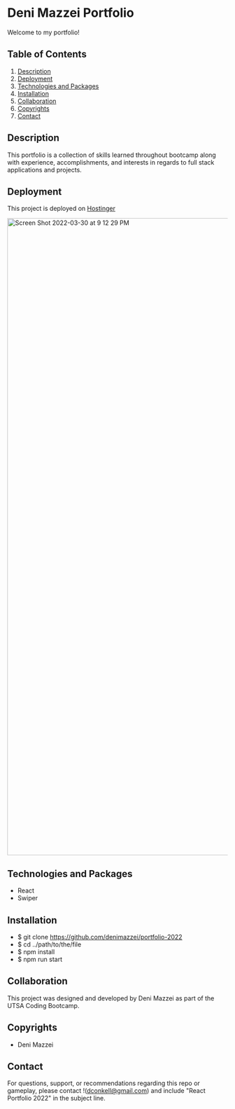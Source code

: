 # Deni Mazzei Portfolio

Welcome to my portfolio!

## Table of Contents

1. [Description](#description)
2. [Deployment](#deployment)
3. [Technologies and Packages](#technologies-and-packages)
4. [Installation](#installation)
5. [Collaboration](#collaboration)
6. [Copyrights](#copyrights)
7. [Contact](#contact)



## Description

This portfolio is a collection of skills learned throughout bootcamp along with experience, accomplishments, and interests in regards to full stack applications and projects.


## Deployment

This project is deployed on [Hostinger](https://denimazzei.com)

<img width="1455" alt="Screen Shot 2022-03-30 at 9 12 29 PM" src="https://user-images.githubusercontent.com/84485576/160962422-487c85a2-23aa-4805-966c-c8598511c803.png">


## Technologies and Packages

* React
* Swiper


## Installation

* $ git clone https://github.com/denimazzei/portfolio-2022
* $ cd ../path/to/the/file
* $ npm install
* $ npm run start

## Collaboration

This project was designed and developed by Deni Mazzei as part of the UTSA Coding Bootcamp.

## Copyrights

* Deni Mazzei 


## Contact

For questions, support, or recommendations regarding this repo or gameplay, please contact !(dconkell@gmail.com) and include "React Portfolio 2022" in the subject line. 

